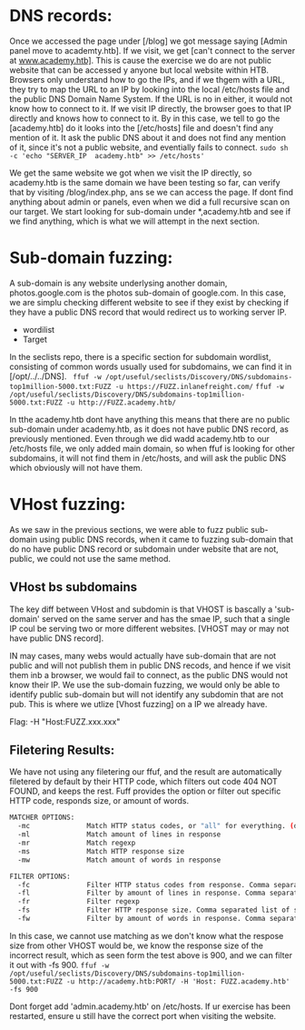# DNS records:
Once we accessed the page under [/blog] we got message saying [Admin panel move to academty.htb]. If we visit, we get [can't connect to the server at www.academy.htb].
This is cause the exercise we do are not public website that can be accessed y anyone but local website within HTB. Browsers only understand how to go the IPs, and if we thgem with a URL, they try to map the URL
to an IP by looking into the local /etc/hosts file and the public DNS Domain Name System. If the URL is no in either, it would not know how to connect to it.
If we visit IP directly, the browser goes to that IP directly and knows how to connect to it. By in this case, we tell to go the [academy.htb] do it looks into the [/etc/hosts] file and doesn't find any mention
of it. It ask the public DNS about it and does not find any mention of it, since it's not a public website, and eventially fails to connect.
`sudo sh -c 'echo "SERVER_IP  academy.htb" >> /etc/hosts'`

We get the same website we got when we visit the IP directly, so academy.htb is the same domain we have been testing so far, can verify that by visiting /blog/index.php, ans se we can access the page.
If dont find anything about admin or panels, even when we did a full recursive scan on our target. We start looking for sub-domain under *,academy.htb and see if we find anything, which is what we will attempt in the next section.

# Sub-domain fuzzing:
A sub-domain is any website underlysing another domain, photos.google.com is the photos sub-domain of google.com.
In this case, we are simplu checking different website to see if they exist by checking if they have a public DNS record that would redirect us to working server IP.
- wordilist
- Target

In the seclists repo, there is a specific section for subdomain wordlist, consisting of common words usually used for subdomains, we can find it in [/opt/../../DNS].
` ffuf -w /opt/useful/seclists/Discovery/DNS/subdomains-top1million-5000.txt:FUZZ -u https://FUZZ.inlanefreight.com/`
`ffuf -w /opt/useful/seclists/Discovery/DNS/subdomains-top1million-5000.txt:FUZZ -u http://FUZZ.academy.htb/`

In tthe academy.htb dont have anything this means that there are no public sub-domain under academy.htb, as it does not have public DNS record, as previously mentioned. Even through we did wadd academy.htb to our /etc/hosts file,
we only added main domain, so when ffuf is looking for other subdomains, it will not find them in  /etc/hosts, and will ask the public DNS which obviously will not have them.

# VHost fuzzing:
As we saw in the previous sections, we were able to fuzz public  sub-domain using public DNS records, when it came to fuzzing sub-domain that do no have public DNS record or subdomain under website that are not, public, we could  not use
the same method.

## VHost bs subdomains
The key diff between VHost and subdomin is that VHOST is bascally a 'sub-domain' served on the same server and has the smae IP, such that a single IP coul be serving two or more different websites.
[VHOST may or may not have public DNS record].

IN may cases, many webs would actually have sub-domain that are not public and will not publish them in public DNS recods, and hence if we visit them inb a browser, we would fail to connect, as the public DNS would not know their IP.
We use the sub-domain fuzzing, we would only be able to identify public sub-domain  but will not identify any subdomin that are not pub.
This is where we utlize [Vhost fuzzing] on a IP we already have.

Flag: -H "Host:FUZZ.xxx.xxx"

## Filetering Results:
We have not using any filetering our ffuf, and the result are automatically filetered by default by their HTTP code, which filters out code 404 NOT FOUND, and keeps the rest.
Fuff provides the option or filter out specific HTTP code, responds size, or amount of words.
```sh
MATCHER OPTIONS:
  -mc              Match HTTP status codes, or "all" for everything. (default: 200,204,301,302,307,401,403)
  -ml              Match amount of lines in response
  -mr              Match regexp
  -ms              Match HTTP response size
  -mw              Match amount of words in response

FILTER OPTIONS:
  -fc              Filter HTTP status codes from response. Comma separated list of codes and ranges
  -fl              Filter by amount of lines in response. Comma separated list of line counts and ranges
  -fr              Filter regexp
  -fs              Filter HTTP response size. Comma separated list of sizes and ranges
  -fw              Filter by amount of words in response. Comma separated list of word counts and ranges

```
In this case, we cannot use matching as we don't know what the respose size from other VHOST would be, we know the response size of the incorrect result, which as seen form the test above is 900, and we can filter it out with -fs 900.
`ffuf -w /opt/useful/seclists/Discovery/DNS/subdomains-top1million-5000.txt:FUZZ -u http://academy.htb:PORT/ -H 'Host: FUZZ.academy.htb' -fs 900`

Dont forget add 'admin.academy.htb' on /etc/hosts.
If ur exercise has been restarted, ensure u still have the correct port when visiting the website.


